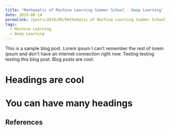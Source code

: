 ```yaml
---
title: 'Mathematic of Machine Learning Summer School - Deep Learning'
date: 2019-08-14
permalink: /posts/2019/08/Mathematic of Machine Learning Summer School - Deep Learning/
tags:
  - Machine Learning
  - Deep Learning
---
```


This is a sample blog post. Lorem ipsum I can't remember the rest of lorem ipsum and don't have an internet connection right now. Testing testing testing this blog post. Blog posts are cool.

Headings are cool
======

You can have many headings
======

References
------
